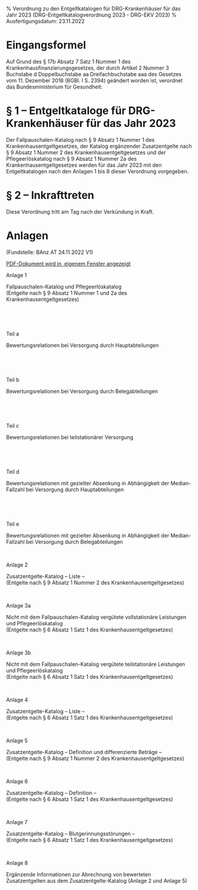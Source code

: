 % Verordnung zu den Entgeltkatalogen für DRG-Krankenhäuser für das Jahr 2023  (DRG-Entgeltkatalogverordnung 2023 - DRG-EKV 2023)
% Ausfertigungsdatum: 23.11.2022
 
# Eingangsformel

Auf Grund des § 17b Absatz 7 Satz 1 Nummer 1 des Krankenhausfinanzierungsgesetzes, der durch Artikel 2 Nummer 3 Buchstabe d Doppelbuchstabe aa Dreifachbuchstabe aaa des Gesetzes vom 11. Dezember 2018 (BGBl. I S. 2394) geändert worden ist, verordnet das Bundesministerium für Gesundheit:

# § 1 – Entgeltkataloge für DRG-Krankenhäuser für das Jahr 2023

Der Fallpauschalen-Katalog nach § 9 Absatz 1 Nummer 1 des Krankenhausentgeltgesetzes, der Katalog ergänzender Zusatzentgelte nach § 9 Absatz 1 Nummer 2 des Krankenhausentgeltgesetzes und der Pflegeerlöskatalog nach § 9 Absatz 1 Nummer 2a des Krankenhausentgeltgesetzes werden für das Jahr 2023 mit den Entgeltkatalogen nach den Anlagen 1 bis 8 dieser Verordnung vorgegeben.

# § 2 – Inkrafttreten

Diese Verordnung tritt am Tag nach der Verkündung in Kraft.

# Anlagen

(Fundstelle: BAnz AT 24.11.2022 V1)

<a href="../normengrafiken/banzat_2022/20221124v1.pdf" class="jurextern" title="PDF-Dokument wird in eigenem Fenster geöffnet">PDF-Dokument wird in  eigenem Fenster angezeigt</a>

Anlage 1

Fallpauschalen-Katalog und Pflegeerlöskatalog  
(Entgelte nach § 9 Absatz 1 Nummer 1 und 2a des Krankenhausentgeltgesetzes)

 

 

Teil a

Bewertungsrelationen bei Versorgung durch Hauptabteilungen

 

 

Teil b

Bewertungsrelationen bei Versorgung durch Belegabteilungen

 

 

Teil c

Bewertungsrelationen bei teilstationärer Versorgung

 

 

Teil d

Bewertungsrelationen mit gezielter Absenkung in Abhängigkeit der Median-Fallzahl bei Versorgung durch Hauptabteilungen

 

 

Teil e

Bewertungsrelationen mit gezielter Absenkung in Abhängigkeit der Median-Fallzahl bei Versorgung durch Belegabteilungen

 

Anlage 2

Zusatzentgelte-Katalog – Liste –  
(Entgelte nach § 9 Absatz 1 Nummer 2 des Krankenhausentgeltgesetzes)

 

Anlage 3a

Nicht mit dem Fallpauschalen-Katalog vergütete vollstationäre Leistungen und Pflegeerlöskatalog  
(Entgelte nach § 6 Absatz 1 Satz 1 des Krankenhausentgeltgesetzes)

 

Anlage 3b

Nicht mit dem Fallpauschalen-Katalog vergütete teilstationäre Leistungen und Pflegeerlöskatalog  
(Entgelte nach § 6 Absatz 1 Satz 1 des Krankenhausentgeltgesetzes)

 

Anlage 4

Zusatzentgelte-Katalog – Liste –  
(Entgelte nach § 6 Absatz 1 Satz 1 des Krankenhausentgeltgesetzes)

 

Anlage 5

Zusatzentgelte-Katalog – Definition und differenzierte Beträge –  
(Entgelte nach § 9 Absatz 1 Nummer 2 des Krankenhausentgeltgesetzes)

 

Anlage 6

Zusatzentgelte-Katalog – Definition –  
(Entgelte nach § 6 Absatz 1 Satz 1 des Krankenhausentgeltgesetzes)

 

Anlage 7

Zusatzentgelte-Katalog – Blutgerinnungsstörungen –  
(Entgelte nach § 6 Absatz 1 Satz 1 des Krankenhausentgeltgesetzes)

 

Anlage 8

Ergänzende Informationen zur Abrechnung von bewerteten  
Zusatzentgelten aus dem Zusatzentgelte-Katalog (Anlage 2 und Anlage 5)

 
